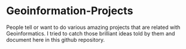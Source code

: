 # Geoinformation-Projects
People tell or want to do various amazing projects that are related with Geoinformatics. I tried to catch those brilliant ideas told by them and document here in this github repository.
